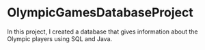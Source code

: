 # OlympicGamesDatabaseProject
In this project, I created a database that gives information about the Olympic players using SQL and Java.
